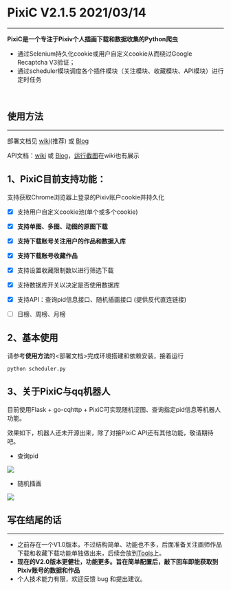 # PixiC V2.1.5 2021/03/14

---

**PixiC是一个专注于Pixiv个人插画下载和数据收集的Python爬虫**

+ 通过Selenium持久化cookie或用户自定义cookie从而绕过Google Recaptcha V3验证；
+ 通过scheduler模块调度各个插件模块（关注模块、收藏模块、API模块）进行定时任务

</br>

## 使用方法

---

部署文档见  [wiki](https://github.com/Coder-Sakura/PixiC/wiki)(推荐) 或 [Blog](http://mybot.top/blog/2020/06/24/pixic-bu-shu/)

API文档：[wiki](https://github.com/Coder-Sakura/PixiC/wiki/API文档) 或 [Blog](http://mybot.top/blog/2020/07/08/pixicapi/)，[运行截图](https://github.com/Coder-Sakura/PixiC/wiki/运行截图)在wiki也有展示



## 1、PixiC目前支持功能：

支持获取Chrome浏览器上登录的Pixiv账户cookie并持久化

- [x] 支持用户自定义cookie池(单个或多个cookie)
- [x] **支持单图、多图、动图的原图下载**
- [x] **支持下载账号关注用户的作品和数据入库**
- [x] **支持下载账号收藏作品**
- [x] 支持设置收藏限制数以进行筛选下载
- [x] 支持数据库开关以决定是否使用数据库
- [x] 支持API：查询pid信息接口、随机插画接口 (提供反代直连链接)
- [ ] 日榜、周榜、月榜 



## 2、基本使用

请参考**使用方法**的<部署文档>完成环境搭建和依赖安装，接着运行

```
python scheduler.py
```



## 3、关于PixiC与qq机器人

目前使用Flask + go-cqhttp + PixiC可实现随机涩图、查询指定pid信息等机器人功能。

效果如下，机器人还未开源出来，除了对接PixiC API还有其他功能，敬请期待吧。

+ 查询pid

![](https://i.loli.net/2021/01/02/PH2NnqUpZBCwo6c.png)

+ 随机插画

![](https://i.loli.net/2021/01/02/1XUNKrsnJRk6V95.png)



## 写在结尾的话

---

+ 之前存在一个V1.0版本，不过结构简单、功能也不多，后面准备关注画师作品下载和收藏下载功能单独做出来，后续会放到[Tools](https://github.com/WriteCode-ChangeWorld/Tools)上。
+ **现在的V2.0版本更健壮，功能更多。旨在简单配置后，敲下回车即能获取到Pixiv账号的数据和作品**
+ 个人技术能力有限，欢迎反馈 bug 和提出建议。